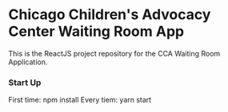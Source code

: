 # Chicago Children's Advocacy Center Waiting Room App
This is the ReactJS project repository for the CCA Waiting Room Application.

### Start Up
First time: npm install
Every tiem: yarn start
